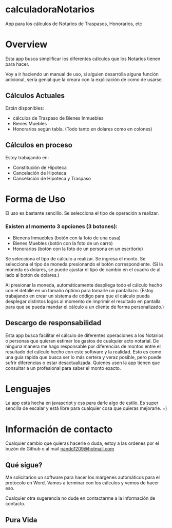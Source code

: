 # calculadoraNotarios
App para los cálculos de Notarios de Traspasos, Honorarios, etc

# Overview

Esta app busca simplificar los diferentes cálculos que los Notarios tienen para hacer.

Voy a ir haciendo un manual de uso, si alguien desarrolla alguna función adicional, sería genial que la creara con la explicación de como de usarse.


## Cálculos Actuales
Están disponibles:
- cálculos de Traspaso de Bienes Inmuebles
- Bienes Muebles
- Honorarios según tabla.
(Todo tanto en dolares como en colones)

## Cálculos en proceso
Estoy trabajando en:
- Constitución de Hipoteca
- Cancelación de Hipoteca
- Cancelación de Hipoteca y Traspaso


# Forma de Uso
El uso es bastante sencillo.
Se selecciona el tipo de operación a realizar.


### Existen al momento 3 opciones (3 botones):
- Bienens Inmuebles (botón con la foto de una casa)
- Bienes Muebles (botón con la foto de un carro)
- Honorarios (botón con la foto de un persona en un escritorio)

Se selecciona el tipo de cálculo a realizar.
Se ingresa el monto.
Se selecciona el tipo de moneda presionando el botón correspondiente. (Si la moneda es dolares, se puede ajustar el tipo de cambio en el cuadro de al lado al botón de dolares.)

Al presionar la moneda, automáticamente despliega todo el cálculo hecho con el detalle en un tamaño óptimo para tomarle un pantallazo.
(Estoy trabajando en crear un sistema de código para que el cálculo pueda desplegar distintos logos al momento de imprimir el resultado en pantalla para que se pueda mandar el cálculo a un cliente de forma personalizado.)


## Descargo de responsabilidad
Esta app busca facilitar el cálculo de diferentes operaciones a los Notarios o personas que quieran estimar los gastos de cualquier acto notarial.
De ninguna manera me hago responsable por diferencias de montos entre el resultado del cálculo hecho con este software y la realidad.
Esto es como una guía rápida que busca ser lo más certera y veraz posible, pero puede sufrir diferencias o estar desactualizada.
Quienes usen la app tienen que consultar a un profesional para saber el monto exacto.


# Lenguajes
La app está hecha en javascript y css para darle algo de estilo.
Es super sencilla de escalar y está libre para cualquier cosa que quieras mejorarle. =)


# Información de contacto
Cualquier cambio que quieras hacerle o duda, estoy a las ordenes por el buzón de Github o al mail nando1209@hotmail.com


## Qué sigue?
Me solicitarion un software para hacer los márgenes automáticos para el protocolo en Word.
Vamos a terminar con los cálculos y vemos de hacer eso.

Cualquier otra sugerencia no dude en contactarme a la información de contacto.

## Pura Vida
